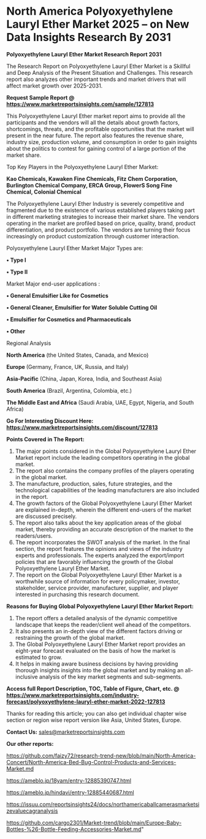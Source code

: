 # North America Polyoxyethylene Lauryl Ether Market 2025 – on New Data Insights Research By 2031

<strong>Polyoxyethylene Lauryl Ether Market Research Report 2031</strong>

The Research Report on Polyoxyethylene Lauryl Ether Market is a Skillful and Deep Analysis of the Present Situation and Challenges. This research report also analyzes other important trends and market drivers that will affect market growth over 2025-2031.

<strong>Request Sample Report @ <a href=https://www.marketreportsinsights.com/sample/127813>https://www.marketreportsinsights.com/sample/127813</a></strong>

This Polyoxyethylene Lauryl Ether market report aims to provide all the participants and the vendors will all the details about growth factors, shortcomings, threats, and the profitable opportunities that the market will present in the near future. The report also features the revenue share, industry size, production volume, and consumption in order to gain insights about the politics to contest for gaining control of a large portion of the market share.

Top Key Players in the Polyoxyethylene Lauryl Ether Market:

<strong>Kao Chemicals, Kawaken Fine Chemicals, Fitz Chem Corporation, Burlington Chemical Company, ERCA Group, FlowerS Song Fine Chemical, Colonial Chemical</strong>

The Polyoxyethylene Lauryl Ether Industry is severely competitive and fragmented due to the existence of various established players taking part in different marketing strategies to increase their market share. The vendors operating in the market are profiled based on price, quality, brand, product differentiation, and product portfolio. The vendors are turning their focus increasingly on product customization through customer interaction.

Polyoxyethylene Lauryl Ether Market Major Types are:

<strong>• Type I

• Type II</strong>

Market Major end-user applications :

<strong>• General Emulsifier Like for Cosmetics

• General Cleaner, Emulsifier for Water Soluble Cutting Oil

• Emulsifier for Cosmetics and Pharmaceuticals

• Other</strong>

Regional Analysis

</u><strong><b>North America</b></strong> (the United States, Canada, and Mexico)

<strong><b>Europe </b></strong>(Germany, France, UK, Russia, and Italy)

<strong><b>Asia-Pacific</b></strong> (China, Japan, Korea, India, and Southeast Asia)

<strong><b>South America</b></strong> (Brazil, Argentina, Colombia, etc.)

<strong><b>The Middle East and Africa</b></strong> (Saudi Arabia, UAE, Egypt, Nigeria, and South Africa)

<strong>Go For Interesting Discount Here: <a href=https://www.marketreportsinsights.com/discount/127813>https://www.marketreportsinsights.com/discount/127813</a></strong>

<strong>Points Covered in The Report:</strong>
<ol>
  <li>The major points considered in the Global Polyoxyethylene Lauryl Ether Market report include the leading competitors operating in the global market.</li>
  <li>The report also contains the company profiles of the players operating in the global market.</li>
  <li>The manufacture, production, sales, future strategies, and the technological capabilities of the leading manufacturers are also included in the report.</li>
  <li>The growth factors of the Global Polyoxyethylene Lauryl Ether Market are explained in-depth, wherein the different end-users of the market are discussed precisely.</li>
  <li>The report also talks about the key application areas of the global market, thereby providing an accurate description of the market to the readers/users.</li>
  <li>The report incorporates the SWOT analysis of the market. In the final section, the report features the opinions and views of the industry experts and professionals. The experts analyzed the export/import policies that are favorably influencing the growth of the Global Polyoxyethylene Lauryl Ether Market.</li>
  <li>The report on the Global Polyoxyethylene Lauryl Ether Market is a worthwhile source of information for every policymaker, investor, stakeholder, service provider, manufacturer, supplier, and player interested in purchasing this research document.</li>
</ol>
<strong>Reasons for Buying Global Polyoxyethylene Lauryl Ether Market Report:</strong>

<ol>
  <li>The report offers a detailed analysis of the dynamic competitive landscape that keeps the reader/client well ahead of the competitors.</li>
  <li>It also presents an in-depth view of the different factors driving or restraining the growth of the global market.</li>
  <li>The Global Polyoxyethylene Lauryl Ether Market report provides an eight-year forecast evaluated on the basis of how the market is estimated to grow.</li>
  <li>It helps in making aware business decisions by having providing thorough insights insights into the global market and by making an all-inclusive analysis of the key market segments and sub-segments.</li>
</ol>
<strong>Access full Report Description, TOC, Table of Figure, Chart, etc. @ <a href=https://www.marketreportsinsights.com/industry-forecast/polyoxyethylene-lauryl-ether-market-2022-127813>https://www.marketreportsinsights.com/industry-forecast/polyoxyethylene-lauryl-ether-market-2022-127813</a></strong>


Thanks for reading this article; you can also get individual chapter wise section or region wise report version like Asia, United States, Europe.

<strong>Contact Us:</strong>
sales@marketreportsinsights.com

<strong>Our other reports:</strong>

<a href=https://github.com/faizy72/research-trend-new/blob/main/North-America-Concert/North-America-Bed-Bug-Control-Products-and-Services-Market.md>https://github.com/faizy72/research-trend-new/blob/main/North-America-Concert/North-America-Bed-Bug-Control-Products-and-Services-Market.md</a>

<a href=https://ameblo.jp/18yam/entry-12885390747.html>https://ameblo.jp/18yam/entry-12885390747.html</a>

<a href=https://ameblo.jp/hindavi/entry-12885440687.html>https://ameblo.jp/hindavi/entry-12885440687.html</a>

<a href=https://issuu.com/reportsinsights24/docs/northamericaballcamerasmarketsizevaluecagranalysis>https://issuu.com/reportsinsights24/docs/northamericaballcamerasmarketsizevaluecagranalysis</a>

<a href=https://github.com/cargo2301/Market-trend/blob/main/Europe-Baby-Bottles-%26-Bottle-Feeding-Accessories-Market.md>https://github.com/cargo2301/Market-trend/blob/main/Europe-Baby-Bottles-%26-Bottle-Feeding-Accessories-Market.md</a>"

